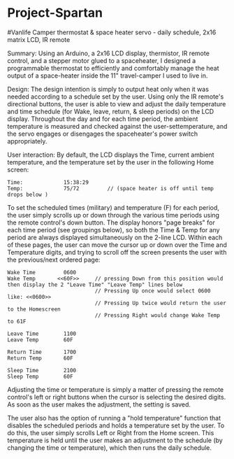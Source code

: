 # Project-Spartan
#Vanlife Camper thermostat &amp; space heater servo - daily schedule, 2x16 matrix LCD, IR remote

Summary:
Using an Arduino, a 2x16 LCD display, thermistor, IR remote control, and a stepper motor glued to a spaceheater, I designed a programmable thermostat to efficiently and comfortably manage the heat output of a space-heater inside the 11" travel-camper I used to live in. 

Design:
The design intention is simply to output heat only when it was needed according to a schedule set by the user. Using only the IR remote's directional buttons, the user is able to view and adjust the daily temperature and time schedule (for Wake, leave, return, & sleep periods) on the LCD display. Throughout the day and for each time period, the ambient temperature is measured and checked against the user-settemperature, and the servo engages or disengages the spaceheater's power switch appropriately.

User interaction:
By default, the LCD displays the Time, current ambient temperature, and the temperature set by the user in the following Home screen:

    Time:             15:38:29
    Temp:             75/72         // (space heater is off until temp drops below )

To set the scheduled times (military) and temperature (F) for each period, the user simply scrolls up or down through the various time periods using the remote control's down button. The display honors "page breaks" for each time period (see groupings below), so both the Time & Temp for any period are always displayed simultaneously on the 2-line LCD. Within each of these pages, the user can move the cursor up or down over the Time and Temperature digits, and trying to scroll off the screen presents the user with the previous/next ordered page:

    Wake Time         0600  
    Wake Temp       <<60F>>     // pressing Down from this position would then display the 2 "Leave Time" "Leave Temp" lines below
                                // Pressing Up once would select 0600 like: <<0600>>
                                // Pressing Up twice would return the user to the Homescreen
                                // Pressing Right would change Wake Temp to 61F

    Leave Time        1100
    Leave Temp        60F

    Return Time       1700
    Return Temp       60F

    Sleep Time        2100
    Sleep Temp        60F


Adjusting the time or temperature is simply a matter of pressing the remote control's left or right buttons when the cursor is selecting the desired digits. As soon as the user makes the adjustment, the setting is saved.

The user also has the option of running a "hold temperature" function that disables the scheduled periods and holds a temperature set by the user. To do this, the user simply scrolls Left or Right from the Home screen. This temperature is held until the user makes an adjustment to the schedule (by changing the time or temperature), which then runs the daily schedule. 
